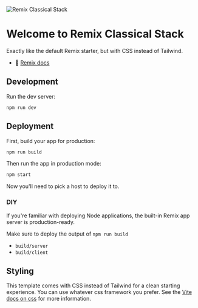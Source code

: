 ![Remix Classical Stack](https://res.cloudinary.com/diyro4kpu/image/upload/v1730895980/remix-classical-stack-cover_elryah.jpg)

# Welcome to Remix Classical Stack

Exactly like the default Remix starter, but with CSS instead of Tailwind.

- 📖 [Remix docs](https://remix.run/docs)

## Development

Run the dev server:

```shellscript
npm run dev
```

## Deployment

First, build your app for production:

```sh
npm run build
```

Then run the app in production mode:

```sh
npm start
```

Now you'll need to pick a host to deploy it to.

### DIY

If you're familiar with deploying Node applications, the built-in Remix app server is production-ready.

Make sure to deploy the output of `npm run build`

- `build/server`
- `build/client`

## Styling

This template comes with CSS instead of Tailwind for a clean starting experience. You can use whatever css framework you prefer. See the [Vite docs on css](https://vitejs.dev/guide/features.html#css) for more information.
